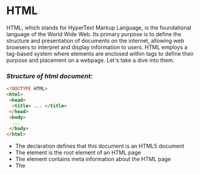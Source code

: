 # HTML

HTML, which stands for HyperText Markup Language, is the foundational language of the World Wide Web. Its primary purpose is to define the structure and presentation of documents on the internet, allowing web browsers to interpret and display information to users. HTML employs a tag-based system where elements are enclosed within tags to define their purpose and placement on a webpage. Let's take a dive into them.

### _Structure of html document:_
```html
<!DOCTYPE HTML>
<html>
 <head>
  <title> ... </title>
 </head>
 <body>
  ...
 </body>
</html>
```
* The <!DOCTYPE html> declaration defines that this document is an HTML5 document
* The <html> element is the root element of an HTML page
* The <head> element contains meta information about the HTML page
* The <title> element specifies a title for the HTML page (which is shown in the browser's title bar or in the page's tab)
* The <body> element defines the document's body, and is a container for all the visible contents, such as headings, paragraphs, images, hyperlinks, tables, lists, etc.

## HTML Basic tags

### _Heading_
```html
<h1> Hello world! </h1>
<h2> Hello world! </h2>
<h3> Hello world! </h3>
<h6> Hello world! </h6>
```
### _Paragraph_
```html
<body>
  <p> ... </p>
</body>
```
### _Break_
```html
<p>line with a <br> break. </p>
```
### _HTML links_
```html
<a href="https://www.google.com/">Click here</a>
```
### _HTML Images_
```html
<img src="https://www.tarento.com/images/common/logo.png" alt="Tarento logo">
```
You can also add attributes like height and width.

### _HTML Table_
```html
<table border = 1>
 <tr>
  <th> Sl.no </th>
  <th> Name </th>
  <th> Age </th>
 </tr>
 <tr>
  <td> 1 </td>
  <td> Abi </td>
  <td> 20 </td>
 </tr>
</table>
```
### _HTML List_

#### * Ordered List
```html
<ol>
 <li> Orange </li> 
 <li> Mango </li>
 <li> Apple </li>
</ol>
```
#### * Unordered List
```html
<ul>
 <li> Apple </li>
 <li> Orange </li>
 <li> Mango </li>
</ul>
```
#### * Nested List
```html
<ul>
 <li> Apple </li>
 <li> <ol> Orange </ol>
      <ol> Lemon </ol>
 </li>
 <li> Mango </li>
</ul>
```
### _Form_
```html
   <form>
     <h1>Login Page</h1>
            <label>First Name:</label>
            <input type="text" id="fname" name="fname" placeholder="Eg:John"><br><br>
            <label>Last Name:</label>
            <input type="text" id="lname" name="lname"><br><br>        
            <label>Gender:</label><br>

            <input type="radio" name="gender" value="male" >
            <label>Male</label><br>
            <input type="radio" name="gender" value="female">
            <label>Female</label><br>
            <input type="radio" name="gender" value="others">
            <label>Others</label><br><br>

            <label>Colours you prefer:</label><br>
            <input type="checkbox" name="color" value="red" >
            <label>Red</label><br>
            <input type="checkbox" name="color" value="green">
            <label>Green</label><br>
            <input type="checkbox" name="color" value="yellow">
            <label>Yellow</label><br>
            <input type="checkbox" name="color" value="black">
            <label>Black</label><br>
            <input type="checkbox" name="color" value="blue">
            <label>Blue</label><br>
            <input type="checkbox" name="color" value="white">
            <label>White</label><br><br>

            <label for="favcolor">Select your favorite color:</label>
            <input type="color" id="favcolor" name="favcolor"><br><br>
            <label for="email">Enter your email:</label>
            <input type="email" id="email" name="email"><br><br>
            <label>Userame:</label>
            <input type="text" id="uname" name="uname"><br><br>
            <label>Password:</label>
            <input type="password" id="pwd" name="pwd"><br><br>
            <input type="button" onclick="alert('Hello World!')" value="Click me!">
            <input type="submit" value="Submit">
            <input type="reset" value="Reset">

    </form>
```

